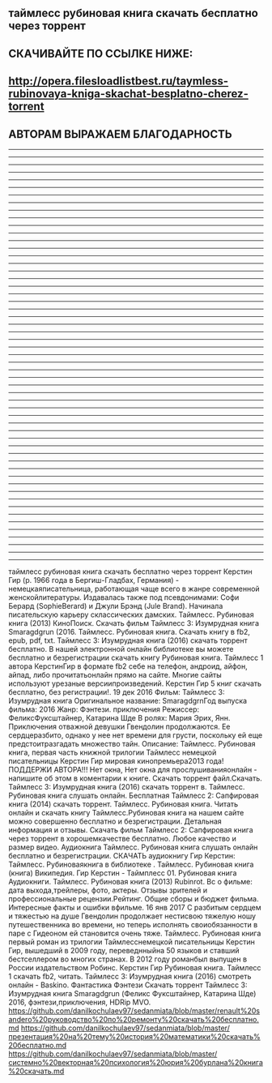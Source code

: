 таймлесс рубиновая книга скачать бесплатно через торрент
--------------------------------------------------
СКАЧИВАЙТЕ ПО ССЫЛКЕ НИЖЕ:
--------------------------------------------------
http://opera.filesloadlistbest.ru/taymless-rubinovaya-kniga-skachat-besplatno-cherez-torrent
--------------------------------------------------
АВТОРАМ ВЫРАЖАЕМ БЛАГОДАРНОСТЬ
--------------------------------------------------
--------------------------------------------------
--------------------------------------------------
--------------------------------------------------
--------------------------------------------------
--------------------------------------------------
--------------------------------------------------
--------------------------------------------------
--------------------------------------------------
--------------------------------------------------
--------------------------------------------------
--------------------------------------------------
--------------------------------------------------
--------------------------------------------------
--------------------------------------------------
--------------------------------------------------
--------------------------------------------------
--------------------------------------------------
--------------------------------------------------
--------------------------------------------------
--------------------------------------------------
--------------------------------------------------
--------------------------------------------------
--------------------------------------------------
--------------------------------------------------
--------------------------------------------------
--------------------------------------------------
--------------------------------------------------
--------------------------------------------------
--------------------------------------------------
--------------------------------------------------
--------------------------------------------------
--------------------------------------------------
--------------------------------------------------
--------------------------------------------------
--------------------------------------------------
--------------------------------------------------
--------------------------------------------------
--------------------------------------------------
--------------------------------------------------
--------------------------------------------------
--------------------------------------------------
--------------------------------------------------
--------------------------------------------------
--------------------------------------------------
--------------------------------------------------
--------------------------------------------------
--------------------------------------------------
--------------------------------------------------
--------------------------------------------------
--------------------------------------------------
--------------------------------------------------
--------------------------------------------------
--------------------------------------------------
--------------------------------------------------
--------------------------------------------------
таймлесс рубиновая книга скачать бесплатно через торрент Керстин Гир (р. 1966 года в Бергиш-Гладбах, Германия) - немецкаяписательница, работающая чаще всего в жанре современной женскойлитературы. Издавалась также под псевдонимами: Софи Берард (SophieBerard) и Джули Брэнд (Jule Brand). Начинала писательскую карьеру склассических дамских. Таймлесс. Рубиновая книга (2013)  КиноПоиск. Скачать фильм Таймлесс 3: Изумрудная книга  Smaragdgrun (2016. Таймлесс. Рубиновая книга. Скачать книгу в fb2, epub, pdf, txt. Таймлесс 3: Изумрудная книга (2016) скачать торрент бесплатно. В нашей электронной онлайн библиотеке вы можете бесплатно и безрегистрации скачать книгу Рубиновая книга. Таймлесс 1 автора КерстинГир в формате fb2 себе на телефон, андроид, айфон, айпад, либо прочитатьонлайн прямо на сайте. Многие сайты используют урезаные версиипроизведений. Керстин Гир  5 книг скачать бесплатно, без регистрации!. 19 дек 2016  Фильм: Таймлесс 3: Изумрудная книга Оригинальное название: SmaragdgrnГод выпуска фильма: 2016 Жанр: Фэнтези. приключения Режиссер: ФеликсФуксштайнер, Катарина Шде В ролях: Мария Эрих, Янн. Приключения отважной девушки Гвендолин продолжаются. Ее сердцеразбито, однако у нее нет времени для грусти, поскольку ей еще предстоитразгадать множество тайн. Описание: Таймлесс. Рубиновая книга, первая часть книжной трилогии Таймлесс немецкой писательницы Керстин Гир  мировая кинопремьера2013 года!  ПОДДЕРЖИ АВТОРА!!! Нет окна, Нет окна для прослушиванияонлайн - напишите об этом в коментарии к книге. Скачать торрент файл.Скачать. Таймлесс 3: Изумрудная книга (2016) скачать торрент в. Таймлесс. Рубиновая книга слушать онлайн. Бесплатная
Таймлесс 2: Сапфировая книга (2014) скачать торрент. Таймлесс. Рубиновая книга. Читать онлайн и скачать книгу Таймлесс.Рубиновая книга на нашем сайте можно совершенно бесплатно и безрегистрации. Детальная информация и отзывы. Скачать фильм Таймлесс 2: Сапфировая книга через торрент в хорошемкачестве бесплатно. Любое качество и размер видео. Аудиокнига Таймлесс. Рубиновая книга слушать онлайн бесплатно и безрегистрации.  СКАЧАТЬ аудиокнигу Гир Керстин: Таймлесс. Рубиноваякнига в библиотеке . Таймлесс. Рубиновая книга (книга)  Википедия. Гир Керстин - Таймплесс 01. Рубиновая книга  Аудиокниги. Таймлесс. Рубиновая книга (2013)  Rubinrot. Вс о фильме: дата выхода,трейлеры, фото, актеры. Отзывы зрителей и профессиональные рецензии.Рейтинг. Общие сборы и бюджет фильма. Интересные факты и ошибки вфильме. 16 янв 2017  С разбитым сердцем и тяжестью на душе Гвендолин продолжает нестисвою тяжелую ношу путешественника во времени, но теперь исполнять своиобязанности в паре с Гидеоном ей становится очень тяже. Таймлесс. Рубиновая книга  первый роман из трилогии Таймлесснемецкой писательницы Керстин Гир, вышедший в 2009 году, переведнныйна 50 языков и ставший бестселлером во многих странах. В 2012 году романбыл выпущен в России издательством Робинс. Керстин Гир Рубиновая книга. Таймлесс 1  скачать fb2, читать. Таймлесс 3: Изумрудная книга (2016) смотреть онлайн  - Baskino. Фантастика  Фэнтези  Скачать торрент Таймлесс 3: Изумрудная книга Smaragdgrun (Феликс Фуксштайнер, Катарина Шде) 2016, фэнтези,приключения, HDRip MVO.
https://github.com/danilkochulaev97/sedanmiata/blob/master/renault%20sandero%20руководство%20по%20ремонту%20скачать%20бесплатно.md
https://github.com/danilkochulaev97/sedanmiata/blob/master/презентация%20на%20тему%20история%20математики%20скачать%20бесплатно.md
https://github.com/danilkochulaev97/sedanmiata/blob/master/системно%20векторная%20психология%20юрия%20бурлана%20книга%20скачать.md